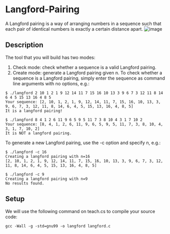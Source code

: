 # Langford-Pairing
A Langford pairing is a way of arranging numbers in a sequence such that each pair of identical numbers is exactly a certain distance apart. 
![image](https://github.com/Cbwww666/Langford-Pairing/assets/67548133/d52e4113-696d-4453-b07c-429ca4b49a47)
## Description
The tool that you will build has two modes:

1. Check mode: check whether a sequence is a valid Langford pairing.
2. Create mode: generate a Langford pairing given n.
To check whether a sequence is a Langford pairing, simply enter the sequence as command line arguments with no options, e.g.:

```
$ ./langford 2 10 1 2 1 9 12 14 11 7 15 16 10 13 3 9 6 7 3 12 11 8 14 6 4 5 15 13 16 4 8 5
Your sequence: [2, 10, 1, 2, 1, 9, 12, 14, 11, 7, 15, 16, 10, 13, 3, 9, 6, 7, 3, 12, 11, 8, 14, 6, 4, 5, 15, 13, 16, 4, 8, 5]
It is a langford pairing!

$ ./langford 8 4 1 2 6 11 9 6 5 9 5 11 7 3 8 10 4 3 1 7 10 2
Your sequence: [8, 4, 1, 2, 6, 11, 9, 6, 5, 9, 5, 11, 7, 3, 8, 10, 4, 3, 1, 7, 10, 2]
It is NOT a langford pairing.
```

To generate a new Langford pairing, use the -c option and specify n, e.g.:
```
$ ./langford -c 16
Creating a langford pairing with n=16
[2, 10, 1, 2, 1, 9, 12, 14, 11, 7, 15, 16, 10, 13, 3, 9, 6, 7, 3, 12, 11, 8, 14, 6, 4, 5, 15, 13, 16, 4, 8, 5]

$ ./langford -c 9
Creating a langford pairing with n=9
No results found.
```
## Setup
We will use the following command on teach.cs to compile your source code:

```
gcc -Wall -g -std=gnu99 -o langford langford.c
```
